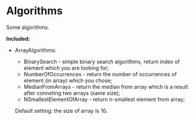 # Algorithms
Some algorithms.

**Included:**
- ArrayAlgorithms:
  - BinarySearch - simple binary search algorithms, return index of element which you are looking for;
  - NumberOfOccurrences - return the number of occurrences of element (in array) which you chose;
  - MedianFromArrays - return the median from array which is a result after conneting two arrays (same size);
  - NSmallestElementOfArray - return n-smallest element from array;<br/>
  
  Default setting: the size of array is 10.
  
